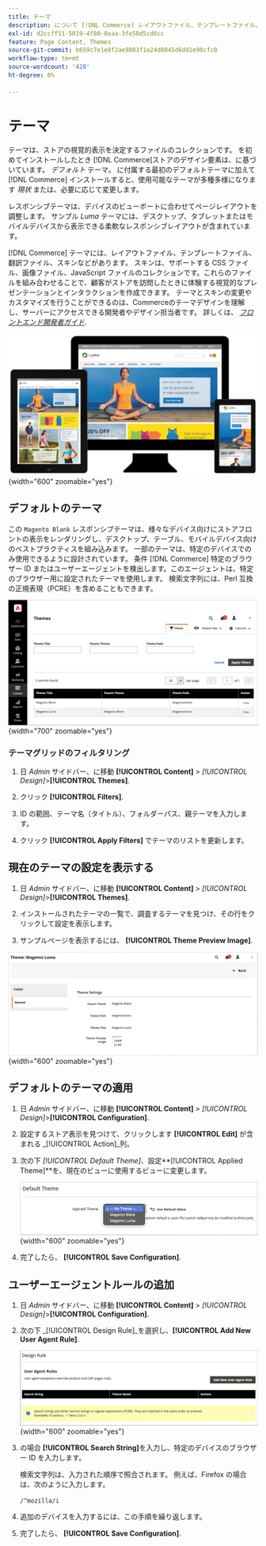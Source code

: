 ```yaml
---
title: テーマ
description: について [!DNL Commerce] レイアウトファイル、テンプレートファイル、翻訳ファイル、ストアのルックアンドフィールを定義するスキンなどのテーマ。
exl-id: d2ccff51-5019-4f80-8eaa-3fe50d5cd6cc
feature: Page Content, Themes
source-git-commit: b659c7e1e8f2ae9883f1e24d8045d6dd1e90cfc0
workflow-type: tm+mt
source-wordcount: '428'
ht-degree: 0%

---
```


# テーマ

テーマは、ストアの視覚的表示を決定するファイルのコレクションです。 を初めてインストールしたとき [!DNL Commerce]ストアのデザイン要素は、に基づいています。 _デフォルト_ テーマ。 に付属する最初のデフォルトテーマに加えて [!DNL Commerce] インストールすると、使用可能なテーマが多種多様になります _現状_ または、必要に応じて変更します。

レスポンシブテーマは、デバイスのビューポートに合わせてページレイアウトを調整します。 サンプル _Luma_ テーマには、デスクトップ、タブレットまたはモバイルデバイスから表示できる柔軟なレスポンシブレイアウトが含まれています。

[!DNL Commerce] テーマには、レイアウトファイル、テンプレートファイル、翻訳ファイル、スキンなどがあります。 スキンは、サポートする CSS ファイル、画像ファイル、JavaScript ファイルのコレクションです。これらのファイルを組み合わせることで、顧客がストアを訪問したときに体験する視覚的なプレゼンテーションとインタラクションを作成できます。 テーマとスキンの変更やカスタマイズを行うことができるのは、Commerceのテーマデザインを理解し、サーバーにアクセスできる開発者やデザイン担当者です。 詳しくは、 [_フロントエンド開発者ガイド_](https://developer.adobe.com/commerce/frontend-core/guide/themes/).

![Luma テーマ](./assets/design-responsive.png){width="600" zoomable="yes"}

## デフォルトのテーマ

この `Magento Blank` レスポンシブテーマは、様々なデバイス向けにストアフロントの表示をレンダリングし、デスクトップ、テーブル、モバイルデバイス向けのベストプラクティスを組み込みます。 一部のテーマは、特定のデバイスでのみ使用できるように設計されています。 条件 [!DNL Commerce] 特定のブラウザー ID またはユーザーエージェントを検出します。このエージェントは、特定のブラウザー用に設定されたテーマを使用します。 検索文字列には、Perl 互換の正規表現（PCRE）を含めることもできます。

![テーマ](./assets/themes.png){width="700" zoomable="yes"}

### テーマグリッドのフィルタリング

1. 日 _Admin_ サイドバー、に移動 **[!UICONTROL Content]** > _[!UICONTROL Design]_>**[!UICONTROL Themes]**.

1. クリック **[!UICONTROL Filters]**.

1. ID の範囲、テーマ名（タイトル）、フォルダーパス、親テーマを入力します。

1. クリック **[!UICONTROL Apply Filters]** でテーマのリストを更新します。

## 現在のテーマの設定を表示する

1. 日 _Admin_ サイドバー、に移動 **[!UICONTROL Content]** > _[!UICONTROL Design]_>**[!UICONTROL Themes]**.

1. インストールされたテーマの一覧で、調査するテーマを見つけ、その行をクリックして設定を表示します。

1. サンプルページを表示するには、 **[!UICONTROL Theme Preview Image]**.

![テーマをプレビュー](./assets/theme-settings.png){width="600" zoomable="yes"}

## デフォルトのテーマの適用

1. 日 _Admin_ サイドバー、に移動 **[!UICONTROL Content]** > _[!UICONTROL Design]_>**[!UICONTROL Configuration]**.

1. 設定するストア表示を見つけて、クリックします **[!UICONTROL Edit]** が含まれる _[!UICONTROL Action]_列。

1. 次の下 _[!UICONTROL Default Theme]_、設定&#x200B;**[!UICONTROL Applied Theme]**を、現在のビューに使用するビューに変更します。

   ![適用されたテーマ](./assets/theme-default-apply.png){width="600" zoomable="yes"}

1. 完了したら、 **[!UICONTROL Save Configuration]**.

## ユーザーエージェントルールの追加

1. 日 _Admin_ サイドバー、に移動 **[!UICONTROL Content]** > _[!UICONTROL Design]_>**[!UICONTROL Configuration]**.

1. 次の下 _[!UICONTROL Design Rule]_を選択し、**[!UICONTROL Add New User Agent Rule]**.

   ![デザイン規則](./assets/theme-design-rule.png){width="600" zoomable="yes"}

1. の場合 **[!UICONTROL Search String]**&#x200B;を入力し、特定のデバイスのブラウザー ID を入力します。

   検索文字列は、入力された順序で照合されます。 例えば、Firefox の場合は、次のように入力します。

   `/^mozilla/i`

1. 追加のデバイスを入力するには、この手順を繰り返します。

1. 完了したら、 **[!UICONTROL Save Configuration]**.
